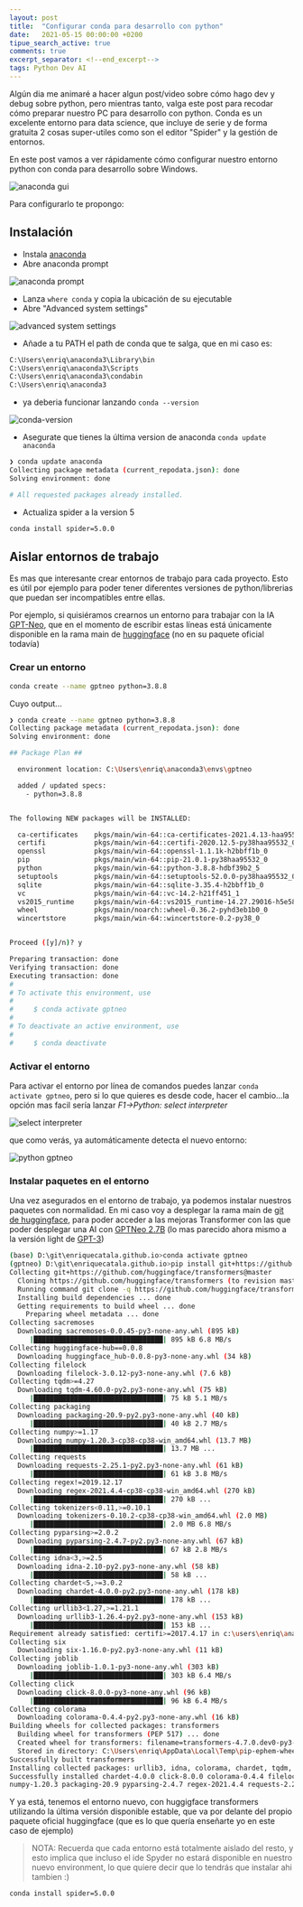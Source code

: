```yaml
---
layout: post
title:  "Configurar conda para desarrollo con python"
date:   2021-05-15 00:00:00 +0200
tipue_search_active: true
comments: true
excerpt_separator: <!--end_excerpt-->
tags: Python Dev AI
---
```


Algún dia me animaré a hacer algun post/video sobre cómo hago dev y debug sobre python, pero mientras tanto, valga este post para recodar cómo preparar nuestro PC para desarrollo con python. Conda es un excelente entorno para data science, que incluye de serie y de forma gratuita 2 cosas super-utiles como son el editor "Spider" y la gestión de entornos. 

En este post vamos a ver rápidamente cómo configurar nuestro entorno python con conda para desarrollo sobre Windows.

![anaconda gui](/img/posts/configurar-conda/Anaconda.png)

Para configurarlo te propongo: 

<!--end_excerpt-->

## Instalación 

- Instala [anaconda](https://www.anaconda.com/products/individual)
- Abre anaconda prompt
   
![anaconda prompt](/img/posts/configurar-conda/condaprompt.png)

- Lanza `where conda` y copia la ubicación de su ejecutable
- Abre "Advanced system settings" 

![advanced system settings](/img/posts/configurar-conda/advanced-system-settings.png)

- Añade a tu PATH el path de conda que te salga, que en mi caso es:

```bash
C:\Users\enriq\anaconda3\Library\bin
C:\Users\enriq\anaconda3\Scripts
C:\Users\enriq\anaconda3\condabin
C:\Users\enriq\anaconda3
```

- ya deberia funcionar lanzando `conda --version`

![conda-version](/img/posts/configurar-conda/conda-version.png)

- Asegurate que tienes la última version de anaconda `conda update anaconda`

```bash
❯ conda update anaconda
Collecting package metadata (current_repodata.json): done
Solving environment: done

# All requested packages already installed.
```

- Actualiza spider a la version 5

```bash
conda install spider=5.0.0
```

## Aislar entornos de trabajo 

Es mas que interesante crear entornos de trabajo para cada proyecto. Esto es útil por ejemplo para poder tener diferentes versiones de python/librerias que puedan ser incompatibles entre ellas.

Por ejemplo, si quisiéramos crearnos un entorno para trabajar con la IA [GPT-Neo](https://github.com/EleutherAI/gpt-neo), que en el momento de escribir estas líneas está únicamente disponible en la rama main de [huggingface](https://huggingface.co/) (no en su paquete oficial todavía)

### Crear un entorno

```bash
conda create --name gptneo python=3.8.8
```
Cuyo output...

```bash
❯ conda create --name gptneo python=3.8.8
Collecting package metadata (current_repodata.json): done
Solving environment: done

## Package Plan ##

  environment location: C:\Users\enriq\anaconda3\envs\gptneo

  added / updated specs:
    - python=3.8.8


The following NEW packages will be INSTALLED:

  ca-certificates    pkgs/main/win-64::ca-certificates-2021.4.13-haa95532_1
  certifi            pkgs/main/win-64::certifi-2020.12.5-py38haa95532_0
  openssl            pkgs/main/win-64::openssl-1.1.1k-h2bbff1b_0
  pip                pkgs/main/win-64::pip-21.0.1-py38haa95532_0
  python             pkgs/main/win-64::python-3.8.8-hdbf39b2_5
  setuptools         pkgs/main/win-64::setuptools-52.0.0-py38haa95532_0
  sqlite             pkgs/main/win-64::sqlite-3.35.4-h2bbff1b_0
  vc                 pkgs/main/win-64::vc-14.2-h21ff451_1
  vs2015_runtime     pkgs/main/win-64::vs2015_runtime-14.27.29016-h5e58377_2
  wheel              pkgs/main/noarch::wheel-0.36.2-pyhd3eb1b0_0
  wincertstore       pkgs/main/win-64::wincertstore-0.2-py38_0


Proceed ([y]/n)? y

Preparing transaction: done
Verifying transaction: done
Executing transaction: done
#
# To activate this environment, use
#
#     $ conda activate gptneo
#
# To deactivate an active environment, use
#
#     $ conda deactivate
```

### Activar el entorno

Para activar el entorno por línea de comandos puedes lanzar `conda activate gptneo`, pero si lo que quieres es desde code, hacer el cambio...la opción mas facil sería lanzar _F1->Python: select interpreter_

![select interpreter](/img/posts/configurar-conda/select-interpreter.png)

que como verás, ya automáticamente detecta el nuevo entorno:

![python gptneo](/img/posts/configurar-conda/gptneo.png)

### Instalar paquetes en el entorno

Una vez asegurados en el entorno de trabajo, ya podemos instalar nuestros paquetes con normalidad. En mi caso voy a desplegar la rama main de [git de huggingface](https://github.com/huggingface/transformers), para poder acceder a las mejoras Transformer con las que poder desplegar una AI con [GPTNeo 2.7B](https://huggingface.co/EleutherAI/gpt-neo-2.7B) (lo mas parecido ahora mismo a la versión light de [GPT-3](https://arxiv.org/abs/2005.14165))

```bash
(base) D:\git\enriquecatala.github.io>conda activate gptneo
(gptneo) D:\git\enriquecatala.github.io>pip install git+https://github.com/huggingface/transformers@master
Collecting git+https://github.com/huggingface/transformers@master
  Cloning https://github.com/huggingface/transformers (to revision master) to c:\users\enriq\appdata\local\temp\pip-req-build-2ebx9m9g
  Running command git clone -q https://github.com/huggingface/transformers 'C:\Users\enriq\AppData\Local\Temp\pip-req-build-2ebx9m9g'
  Installing build dependencies ... done
  Getting requirements to build wheel ... done
    Preparing wheel metadata ... done
Collecting sacremoses
  Downloading sacremoses-0.0.45-py3-none-any.whl (895 kB)
     |████████████████████████████████| 895 kB 6.8 MB/s
Collecting huggingface-hub==0.0.8
  Downloading huggingface_hub-0.0.8-py3-none-any.whl (34 kB)
Collecting filelock
  Downloading filelock-3.0.12-py3-none-any.whl (7.6 kB)
Collecting tqdm>=4.27
  Downloading tqdm-4.60.0-py2.py3-none-any.whl (75 kB)
     |████████████████████████████████| 75 kB 5.1 MB/s
Collecting packaging
  Downloading packaging-20.9-py2.py3-none-any.whl (40 kB)
     |████████████████████████████████| 40 kB 2.7 MB/s
Collecting numpy>=1.17
  Downloading numpy-1.20.3-cp38-cp38-win_amd64.whl (13.7 MB)
     |████████████████████████████████| 13.7 MB ...
Collecting requests
  Downloading requests-2.25.1-py2.py3-none-any.whl (61 kB)
     |████████████████████████████████| 61 kB 3.8 MB/s
Collecting regex!=2019.12.17
  Downloading regex-2021.4.4-cp38-cp38-win_amd64.whl (270 kB)
     |████████████████████████████████| 270 kB ...
Collecting tokenizers<0.11,>=0.10.1
  Downloading tokenizers-0.10.2-cp38-cp38-win_amd64.whl (2.0 MB)
     |████████████████████████████████| 2.0 MB 6.8 MB/s
Collecting pyparsing>=2.0.2
  Downloading pyparsing-2.4.7-py2.py3-none-any.whl (67 kB)
     |████████████████████████████████| 67 kB 2.8 MB/s
Collecting idna<3,>=2.5
  Downloading idna-2.10-py2.py3-none-any.whl (58 kB)
     |████████████████████████████████| 58 kB ...
Collecting chardet<5,>=3.0.2
  Downloading chardet-4.0.0-py2.py3-none-any.whl (178 kB)
     |████████████████████████████████| 178 kB ...
Collecting urllib3<1.27,>=1.21.1
  Downloading urllib3-1.26.4-py2.py3-none-any.whl (153 kB)
     |████████████████████████████████| 153 kB ...
Requirement already satisfied: certifi>=2017.4.17 in c:\users\enriq\anaconda3\envs\gptneo\lib\site-packages (from requests->transformers==4.7.0.dev0) (2020.12.5)
Collecting six
  Downloading six-1.16.0-py2.py3-none-any.whl (11 kB)
Collecting joblib
  Downloading joblib-1.0.1-py3-none-any.whl (303 kB)
     |████████████████████████████████| 303 kB 6.4 MB/s
Collecting click
  Downloading click-8.0.0-py3-none-any.whl (96 kB)
     |████████████████████████████████| 96 kB 6.4 MB/s
Collecting colorama
  Downloading colorama-0.4.4-py2.py3-none-any.whl (16 kB)
Building wheels for collected packages: transformers
  Building wheel for transformers (PEP 517) ... done
  Created wheel for transformers: filename=transformers-4.7.0.dev0-py3-none-any.whl size=2259729 sha256=45d5f23c6d779450d66f26a1d9956684a0e88a0689b36b7e4b616dc6690149b2
  Stored in directory: C:\Users\enriq\AppData\Local\Temp\pip-ephem-wheel-cache-8am4pg42\wheels\29\97\ba\eda99aa62c8a9414a8754b0b94ed3ae80559d7c8293929140f
Successfully built transformers
Installing collected packages: urllib3, idna, colorama, chardet, tqdm, six, requests, regex, pyparsing, joblib, filelock, click, tokenizers, sacremoses, packaging, numpy, huggingface-hub, transformers
Successfully installed chardet-4.0.0 click-8.0.0 colorama-0.4.4 filelock-3.0.12 huggingface-hub-0.0.8 idna-2.10 joblib-1.0.1 
numpy-1.20.3 packaging-20.9 pyparsing-2.4.7 regex-2021.4.4 requests-2.25.1 sacremoses-0.0.45 six-1.16.0 tokenizers-0.10.2 tqdm-4.60.0 transformers-4.7.0.dev0 urllib3-1.26.4
```

Y ya está, tenemos el entorno nuevo, con huggigface transformers utilizando la última versión disponible estable, que va por delante del propio paquete oficial huggingface (que es lo que quería enseñarte yo en este caso de ejemplo)

>NOTA: Recuerda que cada entorno está totalmente aislado del resto, y esto implica que incluso el ide Spyder no estará disponible en nuestro nuevo environment, lo que quiere decir que lo tendrás que instalar ahi tambien :) 

```bash
conda install spider=5.0.0
```
